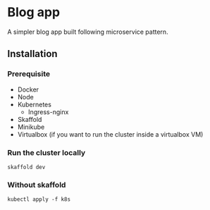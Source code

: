 # Blog app
A simpler blog app built following microservice pattern.

## Installation
### Prerequisite
- Docker
- Node
- Kubernetes
	- Ingress-nginx
- Skaffold
- Minikube
- Virtualbox (if you want to run the cluster inside a virtualbox VM)

### Run the cluster locally
```shell
skaffold dev
```

### Without skaffold
```shell
kubectl apply -f k8s
```

